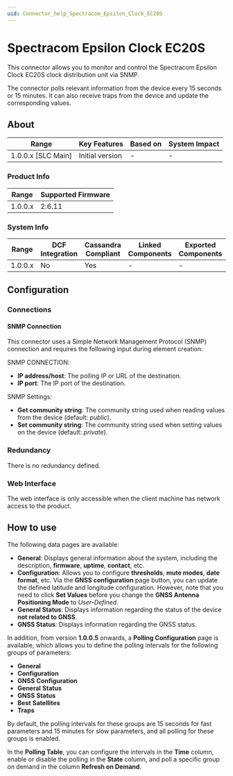 ```yaml
---
uid: Connector_help_Spectracom_Epsilon_Clock_EC20S
---
```


# Spectracom Epsilon Clock EC20S

This connector allows you to monitor and control the Spectracom Epsilon Clock EC20S clock distribution unit via SNMP.

The connector polls relevant information from the device every 15 seconds or 15 minutes. It can also receive traps from the device and update the corresponding values.

## About

| Range                | Key Features     | Based on     | System Impact     |
|----------------------|------------------|--------------|-------------------|
| 1.0.0.x \[SLC Main\] | Initial version  | \-           | \-                |

### Product Info

| Range     | Supported Firmware     |
|-----------|------------------------|
| 1.0.0.x   | 2.6.11                 |

### System Info

| Range     | DCF Integration     | Cassandra Compliant     | Linked Components     | Exported Components     |
|-----------|---------------------|-------------------------|-----------------------|-------------------------|
| 1.0.0.x   | No                  | Yes                     | \-                    | \-                      |

## Configuration

### Connections

#### SNMP Connection

This connector uses a Simple Network Management Protocol (SNMP) connection and requires the following input during element creation:

SNMP CONNECTION:

- **IP address/host**: The polling IP or URL of the destination.
- **IP port**: The IP port of the destination.

SNMP Settings:

- **Get community string**: The community string used when reading values from the device (default: *public*).
- **Set community string**: The community string used when setting values on the device (default: *private*).

### Redundancy

There is no redundancy defined.

### Web Interface

The web interface is only accessible when the client machine has network access to the product.

## How to use

The following data pages are available:

- **General**: Displays general information about the system, including the description, **firmware**, **uptime**, **contact**, etc.
- **Configuration**: Allows you to configure **thresholds**, **mute modes**, **date format**, etc. Via the **GNSS configuration** page button, you can update the defined latitude and longitude configuration. However, note that you need to click **Set Values** before you change the **GNSS Antenna Positioning Mode** to *User-Defined*.
- **General Status**: Displays information regarding the status of the device **not related to GNSS**.
- **GNSS Status**: Displays information regarding the GNSS status.

In addition, from version **1.0.0.5** onwards, a **Polling Configuration** page is available, which allows you to define the polling intervals for the following groups of parameters:

- **General**
- **Configuration**
- **GNSS** **Configuration**
- **General** **Status**
- **GNSS** **Status**
- **Best** **Satellites**
- **Traps**

By default, the polling intervals for these groups are 15 seconds for fast parameters and 15 minutes for slow parameters, and all polling for these groups is enabled.

In the **Polling Table**, you can configure the intervals in the **Time** column, enable or disable the polling in the **State** column, and poll a specific group on demand in the column **Refresh on Demand**.
